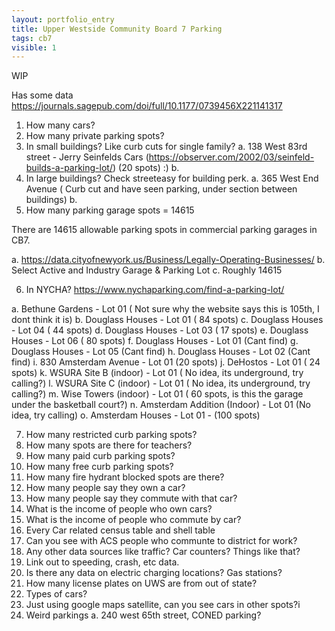 ```yaml
---
layout: portfolio_entry
title: Upper Westside Community Board 7 Parking
tags: cb7
visible: 1
---
```


WIP 

Has some data https://journals.sagepub.com/doi/full/10.1177/0739456X221141317

1. How many cars?
2. How many private parking spots?
3. In small buildings? Like curb cuts for single family?
a. 138 West 83rd street - Jerry Seinfelds Cars (https://observer.com/2002/03/seinfeld-builds-a-parking-lot/) (20 spots) :) 
b. 
4. In large buildings? Check streeteasy for building perk.
a. 365 West End Avenue ( Curb cut and have seen parking, under section between buildings)
b. 
5. How many parking garage spots = 14615

There are 14615 allowable parking spots in commercial parking garages in CB7. 

a. https://data.cityofnewyork.us/Business/Legally-Operating-Businesses/
b. Select Active and Industry Garage & Parking Lot
c. Roughly 14615


6. In NYCHA?
https://www.nychaparking.com/find-a-parking-lot/

a. Bethune Gardens - Lot 01 ( Not sure why the website says this is 105th, I dont think it is)
b. Douglass Houses - Lot 01 ( 84 spots)
c. Douglass Houses - Lot 04 ( 44 spots)
d. Douglass Houses - Lot 03 ( 17 spots)
e. Douglass Houses - Lot 06 ( 80 spots)
f. Douglass Houses - Lot 01 (Cant find)
g. Douglass Houses - Lot 05 (Cant find)
h. Douglass Houses - Lot 02 (Cant find)
i. 830 Amsterdam Avenue - Lot 01 (20 spots)
j. DeHostos - Lot 01 ( 24 spots) 
k. WSURA Site B (indoor) - Lot 01 ( No idea, its underground, try calling?)
l. WSURA Site C (indoor) - Lot 01 ( No idea, its underground, try calling?)
m. Wise Towers (indoor) - Lot 01 ( 60 spots, is this the garage under the basketball court?)
n. Amsterdam Addition (Indoor) - Lot 01 (No idea, try calling)
o. Amsterdam Houses - Lot 01 - (100 spots)

7. How many restricted curb parking spots?
8. How many spots are there for teachers?
9. How many paid curb parking spots?
10. How many free curb parking spots?
11. How many fire hydrant blocked spots are there?
12. How many people say they own a car?
13. How many people say they commute with that car?
14. What is the income of people who own cars? 
15. What is the income of people who commute by car?
16. Every Car related census table and shell table
17. Can you see with ACS people who communte to district for work? 
18. Any other data sources like traffic? Car counters? Things like that?
19. Link out to speeding, crash, etc data.
20. Is there any data on electric charging locations? Gas stations?
21. How many license plates on UWS are from out of state? 
22. Types of cars?
23. Just using google maps satellite, can you see cars in other spots?i
24. Weird parkings
a. 240 west 65th street, CONED parking?
 
